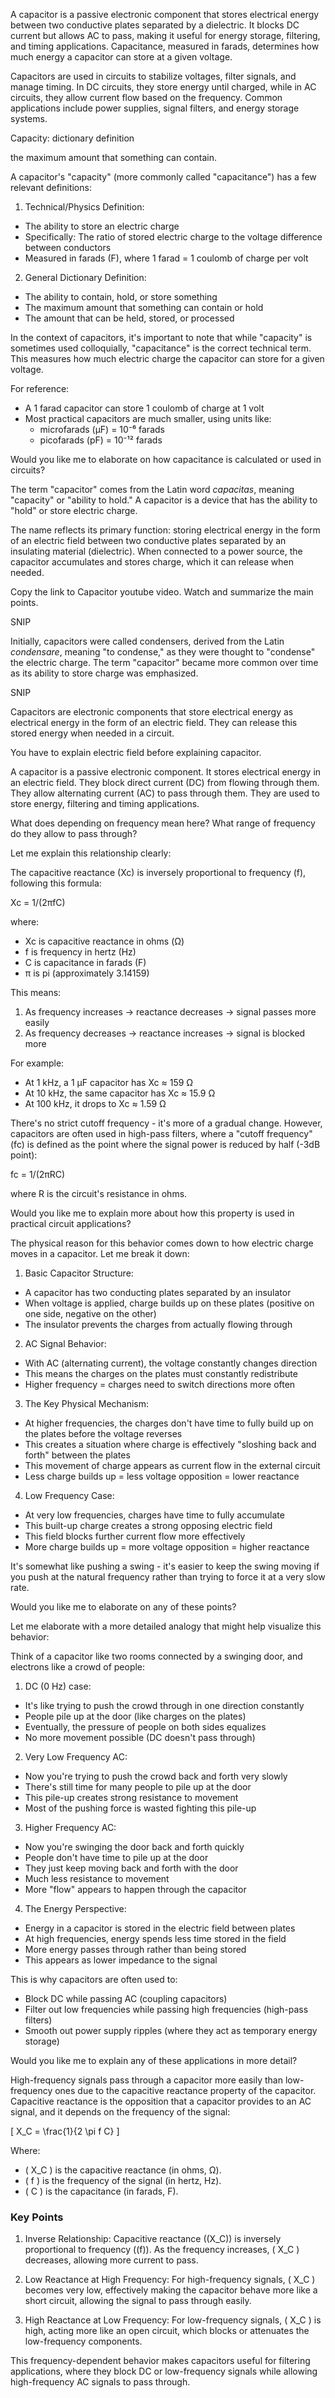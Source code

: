 A capacitor is a passive electronic component that stores electrical energy between two conductive plates separated by a dielectric. It blocks DC current but allows AC to pass, making it useful for energy storage, filtering, and timing applications. Capacitance, measured in farads, determines how much energy a capacitor can store at a given voltage.

Capacitors are used in circuits to stabilize voltages, filter signals, and manage timing. In DC circuits, they store energy until charged, while in AC circuits, they allow current flow based on the frequency. Common applications include power supplies, signal filters, and energy storage systems.

Capacity: dictionary definition

the maximum amount that something can contain.

A capacitor's "capacity" (more commonly called "capacitance") has a few relevant definitions:

1. Technical/Physics Definition:
- The ability to store an electric charge
- Specifically: The ratio of stored electric charge to the voltage difference between conductors
- Measured in farads (F), where 1 farad = 1 coulomb of charge per volt

2. General Dictionary Definition:
- The ability to contain, hold, or store something
- The maximum amount that something can contain or hold
- The amount that can be held, stored, or processed

In the context of capacitors, it's important to note that while "capacity" is sometimes used colloquially, "capacitance" is the correct technical term. This measures how much electric charge the capacitor can store for a given voltage.

For reference:
- A 1 farad capacitor can store 1 coulomb of charge at 1 volt
- Most practical capacitors are much smaller, using units like:
  - microfarads (µF) = 10⁻⁶ farads
  - picofarads (pF) = 10⁻¹² farads

Would you like me to elaborate on how capacitance is calculated or used in circuits?

The term "capacitor" comes from the Latin word *capacitas*, meaning "capacity" or "ability to hold." A capacitor is a device that has the ability to "hold" or store electric charge.

The name reflects its primary function: storing electrical energy in the form of an electric field between two conductive plates separated by an insulating material (dielectric). When connected to a power source, the capacitor accumulates and stores charge, which it can release when needed.

Copy the link to Capacitor youtube video. Watch and summarize the main points.

SNIP

Initially, capacitors were called condensers, derived from the Latin *condensare*, meaning "to condense," as they were thought to "condense" the electric charge. The term "capacitor" became more common over time as its ability to store charge was emphasized.

SNIP

Capacitors are electronic components that store electrical energy as electrical energy in the form of an electric field. They can release this stored energy when needed in a circuit.

You have to explain electric field before explaining capacitor.

A capacitor is a passive electronic component. It stores electrical energy in an electric field. They block direct current (DC) from flowing through them. They allow alternating current (AC) to pass through them. They are used to store energy, filtering and timing applications.

What does depending on frequency mean here? What range of frequency do they allow to pass through?

Let me explain this relationship clearly:

The capacitive reactance (Xc) is inversely proportional to frequency (f), following this formula:

Xc = 1/(2πfC)

where:
- Xc is capacitive reactance in ohms (Ω)
- f is frequency in hertz (Hz)
- C is capacitance in farads (F)
- π is pi (approximately 3.14159)

This means:
1. As frequency increases → reactance decreases → signal passes more easily
2. As frequency decreases → reactance increases → signal is blocked more

For example:
- At 1 kHz, a 1 µF capacitor has Xc ≈ 159 Ω
- At 10 kHz, the same capacitor has Xc ≈ 15.9 Ω
- At 100 kHz, it drops to Xc ≈ 1.59 Ω

There's no strict cutoff frequency - it's more of a gradual change. However, capacitors are often used in high-pass filters, where a "cutoff frequency" (fc) is defined as the point where the signal power is reduced by half (-3dB point):

fc = 1/(2πRC)

where R is the circuit's resistance in ohms.

Would you like me to explain more about how this property is used in practical circuit applications?

The physical reason for this behavior comes down to how electric charge moves in a capacitor. Let me break it down:

1. Basic Capacitor Structure:
- A capacitor has two conducting plates separated by an insulator
- When voltage is applied, charge builds up on these plates (positive on one side, negative on the other)
- The insulator prevents the charges from actually flowing through

2. AC Signal Behavior:
- With AC (alternating current), the voltage constantly changes direction
- This means the charges on the plates must constantly redistribute
- Higher frequency = charges need to switch directions more often

3. The Key Physical Mechanism:
- At higher frequencies, the charges don't have time to fully build up on the plates before the voltage reverses
- This creates a situation where charge is effectively "sloshing back and forth" between the plates
- This movement of charge appears as current flow in the external circuit
- Less charge builds up = less voltage opposition = lower reactance

4. Low Frequency Case:
- At very low frequencies, charges have time to fully accumulate
- This built-up charge creates a strong opposing electric field
- This field blocks further current flow more effectively
- More charge builds up = more voltage opposition = higher reactance

It's somewhat like pushing a swing - it's easier to keep the swing moving if you push at the natural frequency rather than trying to force it at a very slow rate.

Would you like me to elaborate on any of these points?

Let me elaborate with a more detailed analogy that might help visualize this behavior:

Think of a capacitor like two rooms connected by a swinging door, and electrons like a crowd of people:

1. DC (0 Hz) case:
- It's like trying to push the crowd through in one direction constantly
- People pile up at the door (like charges on the plates)
- Eventually, the pressure of people on both sides equalizes
- No more movement possible (DC doesn't pass through)

2. Very Low Frequency AC:
- Now you're trying to push the crowd back and forth very slowly
- There's still time for many people to pile up at the door
- This pile-up creates strong resistance to movement
- Most of the pushing force is wasted fighting this pile-up

3. Higher Frequency AC:
- Now you're swinging the door back and forth quickly
- People don't have time to pile up at the door
- They just keep moving back and forth with the door
- Much less resistance to movement
- More "flow" appears to happen through the capacitor

4. The Energy Perspective:
- Energy in a capacitor is stored in the electric field between plates
- At high frequencies, energy spends less time stored in the field
- More energy passes through rather than being stored
- This appears as lower impedance to the signal

This is why capacitors are often used to:
- Block DC while passing AC (coupling capacitors)
- Filter out low frequencies while passing high frequencies (high-pass filters)
- Smooth out power supply ripples (where they act as temporary energy storage)

Would you like me to explain any of these applications in more detail?

High-frequency signals pass through a capacitor more easily than low-frequency ones due to the capacitive reactance property of the capacitor. Capacitive reactance is the opposition that a capacitor provides to an AC signal, and it depends on the frequency of the signal:

\[
X_C = \frac{1}{2 \pi f C}
\]

Where:
- \( X_C \) is the capacitive reactance (in ohms, Ω).
- \( f \) is the frequency of the signal (in hertz, Hz).
- \( C \) is the capacitance (in farads, F).

### Key Points
1. Inverse Relationship: Capacitive reactance (\(X_C\)) is inversely proportional to frequency (\(f\)). As the frequency increases, \( X_C \) decreases, allowing more current to pass.
  
2. Low Reactance at High Frequency: For high-frequency signals, \( X_C \) becomes very low, effectively making the capacitor behave more like a short circuit, allowing the signal to pass through easily.

3. High Reactance at Low Frequency: For low-frequency signals, \( X_C \) is high, acting more like an open circuit, which blocks or attenuates the low-frequency components.

This frequency-dependent behavior makes capacitors useful for filtering applications, where they block DC or low-frequency signals while allowing high-frequency AC signals to pass through.


